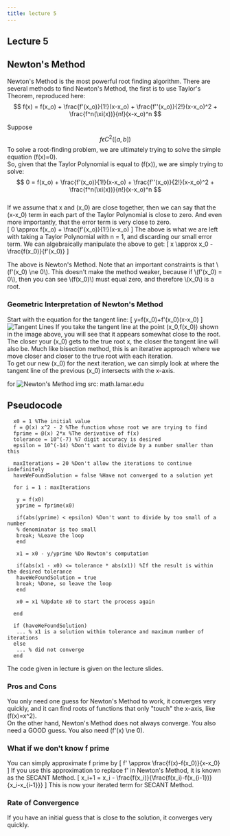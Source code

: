 ```yaml
---
title: lecture 5
---
```

## Lecture 5

## Newton's Method
Newton's Method is the most powerful root finding algorithm.
There are several methods to find Newton's Method, the first is to use Taylor's Theorem, reproduced here:  
$$
f(x) = f(x_o) + \frac{f'(x_o)}{1!}(x-x_o) + \frac{f''(x_o)}{2!}(x-x_o)^2 + \frac{f^n(\xi(x))}{n!}(x-x_o)^n
$$

Suppose
$$
f\epsilon C^2([a,b])
$$
To solve a root-finding problem, we are ultimately trying to solve the simple equation \(f(x)=0\).  
So, given that the Taylor Polynomial is equal to \(f(x)\), we are simply trying to solve:  
$$
0 = f(x_o) + \frac{f'(x_o)}{1!}(x-x_o) + \frac{f''(x_o)}{2!}(x-x_o)^2 + \frac{f^n(\xi(x))}{n!}(x-x_o)^n
$$  
If we assume that x and \(x_0\) are close together, then we can say that the \(x-x_0\) term in each part of the Taylor Polynomial is close to zero. And even more importantly, that the error term is very close to zero.  
\[
0 \approx f(x_o) + \frac{f'(x_o)}{1!}(x-x_o)
\]
The above is what we are left with taking a Taylor Polynomial with n = 1, and discarding our small error term. We can algebraically manipulate the above to get:
\[
x \approx x_0 - \frac{f(x_0)}{f'(x_0)}
\]

The above is Newton's Method. Note that an important constraints is that \\(f'(x_0) \ne 0\\). This doesn't make the method weaker, because if \\(f'(x_0) = 0\\), then you can see \\(f(x_0)\\) must equal zero, and therefore \\(x_0\\) is a root.

### Geometric Interpretation of Newton's Method
Start with the equation for the tangent line:
\[
y=f(x_0)+f'(x_0)(x-x_0)
\]
![Tangent Lines](https://i.imgur.com/Um6kQQx.png)
If you take the tangent line at the point \(x_0,f(x_0)\) shown in the image above, you will see that it appears somewhat close to the root. The closer your \(x_0\) gets to the true root x, the closer the tangent line will also be. Much like bisection method, this is an iterative approach where we move closer and closer to the true root with each iteration.<br>
To get our new \(x_0\) for the next iteration, we can simply look at where the tangent line of the previous \(x_0\) intersects with the x-axis.

for 
![Newton's Method](https://i.imgur.com/mbKSRDw.png)
img src: math.lamar.edu

## Pseudocode
```
  x0 = 1 %The initial value
  f = @(x) x^2 - 2 %The function whose root we are trying to find
  fprime = @(x) 2*x %The derivative of f(x)
  tolerance = 10^(-7) %7 digit accuracy is desired
  epsilon = 10^(-14) %Don't want to divide by a number smaller than this

  maxIterations = 20 %Don't allow the iterations to continue indefinitely
  haveWeFoundSolution = false %Have not converged to a solution yet

  for i = 1 : maxIterations

   y = f(x0)
   yprime = fprime(x0)

   if(abs(yprime) < epsilon) %Don't want to divide by too small of a number
   % denominator is too small
   break; %Leave the loop
   end

   x1 = x0 - y/yprime %Do Newton's computation

   if(abs(x1 - x0) <= tolerance * abs(x1)) %If the result is within the desired tolerance
   haveWeFoundSolution = true
   break; %Done, so leave the loop
   end

   x0 = x1 %Update x0 to start the process again

  end

  if (haveWeFoundSolution)
   ... % x1 is a solution within tolerance and maximum number of iterations
  else
   ... % did not converge
  end
```
The code given in lecture is given on the lecture slides.

### Pros and Cons
You only need one guess for Newton's Method to work, it converges very quickly, and it can find roots of functions that only "touch" the x-axis, like \(f(x)=x^2\).<br>
On the other hand, Newton's Method does not always converge. You also need a GOOD guess. You also need \(f'(x) \ne 0\).
### What if we don't know f prime
You can simply approximate f prime by
\[
f' \approx \frac{f(x)-f(x_0)}{x-x_0}
\]
If you use this approximation to replace f' in Newton's Method, it is known as the SECANT Method.
\[
x_i+1 = x_i - \frac{f(x_i)}{\frac{f(x_i)-f(x_{i-1})}{x_i-x_{i-1}}}
\]
This is now your iterated term for SECANT Method.
### Rate of Convergence
If you have an initial guess that is close to the solution, it converges very quickly.
